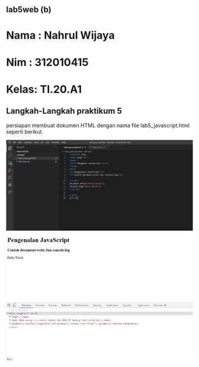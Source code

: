 ## lab5web (b)

 # Nama : Nahrul Wijaya 
 # Nim  : 312010415     
 # Kelas: TI.20.A1      

## Langkah-Langkah praktikum 5

persiapan membuat dokumen HTML
dengan nama file lab5_javascript.html
seperti berikut.

![p](gambar/1.PNG)
![p](gambar/2.PNG)
